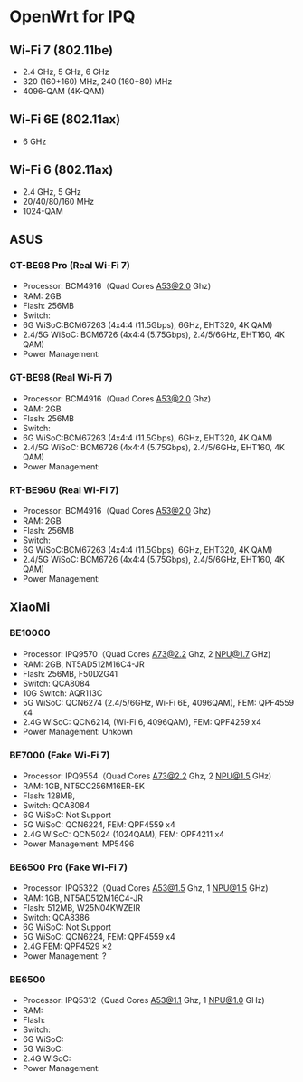 # OpenWrt for IPQ

## Wi-Fi 7 (802.11be)
* 2.4 GHz, 5 GHz, 6 GHz
* 320 (160+160) MHz, 240 (160+80) MHz
* 4096-QAM (4K-QAM)

## Wi-Fi 6E (802.11ax)
* 6 GHz

## Wi-Fi 6 (802.11ax)
* 2.4 GHz, 5 GHz
* 20/40/80/160 MHz
* 1024-QAM


## ASUS
### GT-BE98 Pro (Real Wi-Fi 7)
* Processor: BCM4916（Quad Cores A53@2.0 Ghz)
* RAM: 2GB
* Flash: 256MB
* Switch:
* 6G WiSoC:BCM67263 (4x4:4 (11.5Gbps), 6GHz, EHT320, 4K QAM)
* 2.4/5G WiSoC: BCM6726 (4x4:4 (5.75Gbps), 2.4/5/6GHz, EHT160, 4K QAM)
* Power Management:

### GT-BE98 (Real Wi-Fi 7)
* Processor: BCM4916（Quad Cores A53@2.0 Ghz)
* RAM: 2GB
* Flash: 256MB
* Switch:
* 6G WiSoC:BCM67263 (4x4:4 (11.5Gbps), 6GHz, EHT320, 4K QAM)
* 2.4/5G WiSoC: BCM6726 (4x4:4 (5.75Gbps), 2.4/5/6GHz, EHT160, 4K QAM)
* Power Management:

### RT-BE96U (Real Wi-Fi 7)
* Processor: BCM4916（Quad Cores A53@2.0 Ghz)
* RAM: 2GB
* Flash: 256MB
* Switch:
* 6G WiSoC:BCM67263 (4x4:4 (11.5Gbps), 6GHz, EHT320, 4K QAM)
* 2.4/5G WiSoC: BCM6726 (4x4:4 (5.75Gbps), 2.4/5/6GHz, EHT160, 4K QAM)
* Power Management:


## XiaoMi
### BE10000
* Processor: IPQ9570（Quad Cores A73@2.2 Ghz, 2 NPU@1.7 GHz)
* RAM: 2GB, NT5AD512M16C4-JR
* Flash: 256MB, F50D2G41
* Switch: QCA8084
* 10G Switch: AQR113C
* 5G WiSoC: QCN6274 (2.4/5/6GHz, Wi-Fi 6E, 4096QAM), FEM: QPF4559 x4
* 2.4G WiSoC: QCN6214, (Wi-Fi 6, 4096QAM), FEM: QPF4259 x4
* Power Management: Unkown

### BE7000 (Fake Wi-Fi 7)
* Processor: IPQ9554（Quad Cores A73@2.2 Ghz, 2 NPU@1.5 GHz)
* RAM: 1GB, NT5CC256M16ER-EK
* Flash: 128MB,
* Switch: QCA8084
* 6G WiSoC: Not Support
* 5G WiSoC: QCN6224, FEM: QPF4559 x4
* 2.4G WiSoC: QCN5024 (1024QAM), FEM: QPF4211 x4
* Power Management: MP5496

### BE6500 Pro (Fake Wi-Fi 7)
* Processor: IPQ5322（Quad Cores A53@1.5 Ghz, 1 NPU@1.5 GHz)
* RAM: 1GB, NT5AD512M16C4-JR
* Flash: 512MB, W25N04KWZEIR
* Switch: QCA8386
* 6G WiSoC: Not Support
* 5G WiSoC: QCN6224, FEM: QPF4559 x4
* 2.4G FEM: QPF4529 ×2
* Power Management: ?

### BE6500
* Processor: IPQ5312（Quad Cores A53@1.1 Ghz, 1 NPU@1.0 GHz)
* RAM:
* Flash:
* Switch:
* 6G WiSoC:
* 5G WiSoC:
* 2.4G WiSoC:
* Power Management: